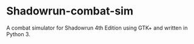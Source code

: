 # Shadowrun-combat-sim

A combat simulator for Shadowrun 4th Edition using GTK+ and written in Python 3.

